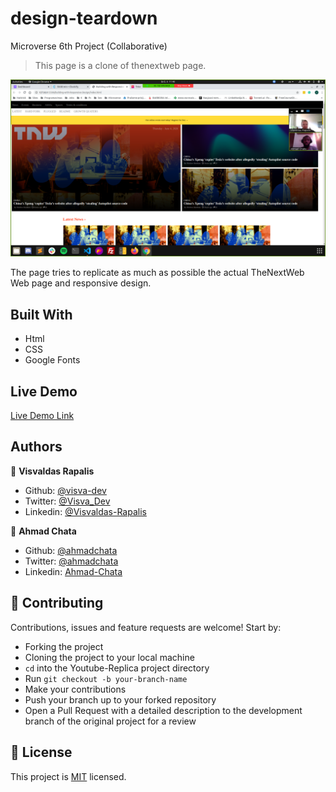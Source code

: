 # design-teardown
Microverse 6th Project (Collaborative)

> This page is a clone of thenextweb  page.

![screenshot](./images/screenshot.png)

The page tries to replicate as much as possible the actual TheNextWeb Web page and responsive design.

## Built With

- Html
- CSS
- Google Fonts

## Live Demo

[Live Demo Link](https://rawcdn.githack.com/visva-dev/Building-with-Responsive-Design/822c09b2348dadf1afafb41836940077f5650296/index.html)

## Authors

👤 **Visvaldas Rapalis**

- Github: [@visva-dev](https://github.com/visva-dev)
- Twitter: [@Visva_Dev](https://twitter.com/Visva_Dev)
- Linkedin: [@Visvaldas-Rapalis](https://www.linkedin.com/in/visvaldas-rapalis-009797b9/)

👤 **Ahmad Chata**

- Github: [@ahmadchata](https://github.com/ahmadchata)
- Twitter: [@ahmadchata](https://twitter.com/ahmadchata)
- Linkedin: [Ahmad-Chata](https://www.linkedin.com/in/ahmad-chata-957b9b51/)

## 🤝 Contributing

Contributions, issues and feature requests are welcome! Start by:

- Forking the project
- Cloning the project to your local machine
- `cd` into the Youtube-Replica project directory
- Run `git checkout -b your-branch-name`
- Make your contributions
- Push your branch up to your forked repository
- Open a Pull Request with a detailed description to the development branch of the original project for a review

## 📝 License

This project is [MIT](https://opensource.org/licenses/MIT) licensed.
